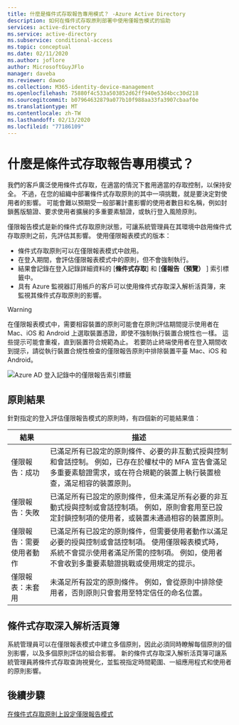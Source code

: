 ```yaml
---
title: 什麼是條件式存取報告專用模式？ -Azure Active Directory
description: 如何在條件式存取原則部署中使用僅報告模式的協助
services: active-directory
ms.service: active-directory
ms.subservice: conditional-access
ms.topic: conceptual
ms.date: 02/11/2020
ms.author: joflore
author: MicrosoftGuyJFlo
manager: daveba
ms.reviewer: dawoo
ms.collection: M365-identity-device-management
ms.openlocfilehash: 75880f4c533a503852d62ff940e53d4bcc30d218
ms.sourcegitcommit: b07964632879a077b10f988aa33fa3907cbaaf0e
ms.translationtype: MT
ms.contentlocale: zh-TW
ms.lasthandoff: 02/13/2020
ms.locfileid: "77186109"
---
```

# <a name="what-is-conditional-access-report-only-mode"></a>什麼是條件式存取報告專用模式？

我們的客戶廣泛使用條件式存取，在適當的情況下套用適當的存取控制，以保持安全。 不過，在您的組織中部署條件式存取原則的其中一項挑戰，就是要決定對使用者的影響。 可能會難以預期受一般部署計畫影響的使用者數目和名稱，例如封鎖舊版驗證、要求使用者擴展的多重要素驗證，或執行登入風險原則。 

僅限報告模式是新的條件式存取原則狀態，可讓系統管理員在其環境中啟用條件式存取原則之前，先評估其影響。  使用僅限報表模式的版本：

- 條件式存取原則可以在僅限報表模式中啟用。
- 在登入期間，會評估僅限報表模式中的原則，但不會強制執行。
- 結果會記錄在登入記錄詳細資料的 [**條件式存取**] 和 [**僅報告（預覽）** ] 索引標籤中。
- 具有 Azure 監視器訂用帳戶的客戶可以使用條件式存取深入解析活頁簿，來監視其條件式存取原則的影響。

> [!WARNING]
> 在僅限報表模式中，需要相容裝置的原則可能會在原則評估期間提示使用者在 Mac、iOS 和 Android 上選取裝置憑證，即使不強制執行裝置合規性也一樣。 這些提示可能會重複，直到裝置符合規範為止。 若要防止終端使用者在登入期間收到提示，請從執行裝置合規性檢查的僅限報告原則中排除裝置平臺 Mac、iOS 和 Android。

![Azure AD 登入記錄中的僅限報告索引標籤](./media/concept-conditional-access-report-only/report-only-detail-in-sign-in-log.png)

## <a name="policy-results"></a>原則結果

針對指定的登入評估僅限報告模式的原則時，有四個新的可能結果值：

| 結果 | 描述 |
| --- | --- |
| 僅限報告：成功 | 已滿足所有已設定的原則條件、必要的非互動式授與控制和會話控制。 例如，已存在於權杖中的 MFA 宣告會滿足多重要素驗證需求，或在符合規範的裝置上執行裝置檢查，滿足相容的裝置原則。 |
| 僅限報告：失敗 | 已滿足所有已設定的原則條件，但未滿足所有必要的非互動式授與控制或會話控制項。 例如，原則會套用至已設定封鎖控制項的使用者，或裝置未通過相容的裝置原則。 |
| 僅限報告：需要使用者動作 | 已滿足所有已設定的原則條件，但需要使用者動作以滿足必要的授與控制或會話控制項。 使用僅限報表模式時，系統不會提示使用者滿足所需的控制項。 例如，使用者不會收到多重要素驗證挑戰或使用規定的提示。   |
| 僅限報表：未套用 | 未滿足所有設定的原則條件。 例如，會從原則中排除使用者，否則原則只會套用至特定信任的命名位置。 |

## <a name="conditional-access-insights-workbook"></a>條件式存取深入解析活頁簿

系統管理員可以在僅限報表模式中建立多個原則，因此必須同時瞭解每個原則的個別影響，以及多個原則評估的組合影響。 新的條件式存取深入解析活頁簿可讓系統管理員將條件式存取查詢視覺化，並監視指定時間範圍、一組應用程式和使用者的原則影響。 
 
## <a name="next-steps"></a>後續步驟

[在條件式存取原則上設定僅限報告模式](howto-conditional-access-report-only.md)

